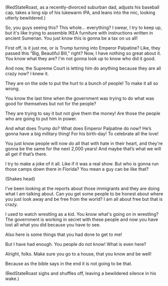 (RedStateRoast, as a recently-divorced suburban dad, adjusts his baseball cap, takes a long sip of his lukewarm IPA, and leans into the mic, looking utterly bewildered.)

So, you guys seeing this? This whole… everything? I swear, I try to keep up, but it's like trying to assemble IKEA furniture with instructions written in ancient Sumerian. You just know this is gonna be a tax on us all!

First off, is it just me, or is Trump turning into Emperor Palpatine? Like, they passed this “Big, Beautiful Bill,” right? Now, I have nothing so great about it. You know what they are? I'm not gonna look up to know who did it good.

And now, the Supreme Court is letting him do anything because they are all crazy now? I knew it.

They are on the side to put the hurt to a bunch of people! To make it all so wrong.

You know the last time when the government was trying to do what was good for themselves but not for the people?

They are trying to say it but not give them the money! Are those the people who are going to put him in power.

And what does Trump do? What does Emperor Palpatine do now? He’s gonna have a big military thing! For his birth-day! To celebrate all the love!

You just know people will now do all that with hate in their heart, and they're gonna be the same for the next 2,000 years! And maybe that’s what we will all get if that’s there.

I try to make a joke of it all. Like if it was a real show. But who is gonna run those camps down there in Florida? You mean a guy can be like that?

(Shakes head)

I’ve been looking at the reports about those immigrants and they are doing what I am talking about. Can you get some people to be honest about where you just look away and be free from the world? I am all about free but that is crazy.

I used to watch wrestling as a kid. You know what's going on in wrestling? The government is working in secret with these people and now you have lost all what you did because you have to see.

Also here is some things that you had done to get to me!

But I have had enough. You people do not know! What is even here?

Alright, folks. Make sure you go to a house, that you know and be well!

Because as the bible says in the end it is not going to be that.

(RedStateRoast sighs and shuffles off, leaving a bewildered silence in his wake.)